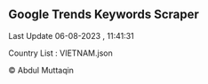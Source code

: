 

## Google Trends Keywords Scraper 
 
Last Update 06-08-2023 , 11:41:31

Country List :
VIETNAM.json



© Abdul Muttaqin 
